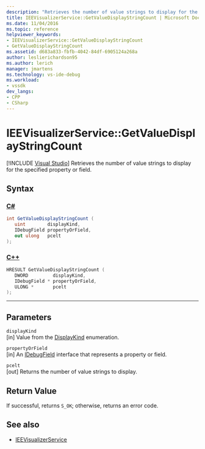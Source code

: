 ```yaml
---
description: "Retrieves the number of value strings to display for the specified property or field."
title: IEEVisualizerService::GetValueDisplayStringCount | Microsoft Docs
ms.date: 11/04/2016
ms.topic: reference
helpviewer_keywords:
- IEEVisualizerService::GetValueDisplayStringCount
- GetValueDisplayStringCount
ms.assetid: d683a833-fbfb-4042-84df-6905124a268a
author: leslierichardson95
ms.author: lerich
manager: jmartens
ms.technology: vs-ide-debug
ms.workload:
- vssdk
dev_langs:
- CPP
- CSharp
---
```

# IEEVisualizerService::GetValueDisplayStringCount

 [!INCLUDE [Visual Studio](~/includes/applies-to-version/vs-windows-only.md)]
Retrieves the number of value strings to display for the specified property or field.

## Syntax

### [C#](#tab/csharp)
```csharp
int GetValueDisplayStringCount (
   uint        displayKind,
   IDebugField propertyOrField,
   out ulong   pcelt
);
```
### [C++](#tab/cpp)
```cpp
HRESULT GetValueDisplayStringCount (
   DWORD         displayKind,
   IDebugField * propertyOrField,
   ULONG *       pcelt
);
```
---

## Parameters
`displayKind`\
[in] Value from the [DisplayKind](../../../extensibility/debugger/reference/displaykind.md) enumeration.

`propertyOrField`\
[in] An [IDebugField](../../../extensibility/debugger/reference/idebugfield.md) interface that represents a property or field.

`pcelt`\
[out] Returns the number of value strings to display.

## Return Value
 If successful, returns `S_OK`; otherwise, returns an error code.

## See also
- [IEEVisualizerService](../../../extensibility/debugger/reference/ieevisualizerservice.md)
